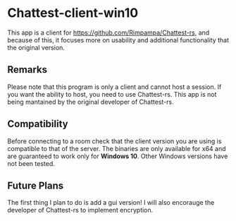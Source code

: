 # Chattest-client-win10
This app is a client for https://github.com/Rimpampa/Chattest-rs, and because of this, it focuses more on usability and additional functionality that the original version.

## Remarks
Please note that this program is only a client and cannot host a session. If you want the ability to host, you need to use Chattest-rs. This app is not being mantained by the original developer of Chattest-rs.

## Compatibility
Before connecting to a room check that the client version you are using is compatible to that of the server.
The binaries are only available for x64 and are guaranteed to work only for **Windows 10**. Other Windows versions have not been tested.

## Future Plans
The first thing I plan to do is add a gui version! I will also encorauge the developer of Chattest-rs to implement encryption.
